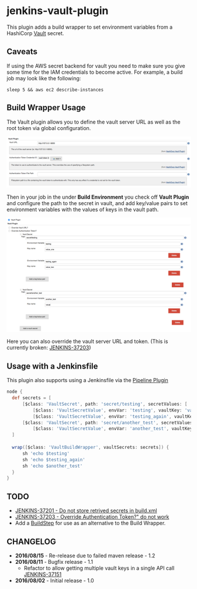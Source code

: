 # jenkins-vault-plugin

This plugin adds a build wrapper to set environment variables from a HashiCorp [Vault](https://www.vaultproject.io/) secret.

## Caveats

If using the AWS secret backend for vault you need to make sure you give some time for the IAM credentials to become active. For example, a build job may look like the following:

```
sleep 5 && aws ec2 describe-instances
```

## Build Wrapper Usage

The Vault plugin allows you to define the vault server URL as well as the root token via global configuration.

![Global Configuration][global_configuration]

Then in your job in the under **Build Environment** you check off **Vault Plugin** and configure the path to the secret in vault, and add key/value pairs to set environment variables with the values of keys in the vault path.

![Job Configuration][job_configuration]

Here you can also override the vault server URL and token. (This is currently broken: [JENKINS-37203](https://issues.jenkins-ci.org/browse/JENKINS-37203))

## Usage with a Jenkinsfile

This plugin also supports using a Jenkinsfile via the [Pipeline Plugin](https://wiki.jenkins-ci.org/display/JENKINS/Pipeline+Plugin)

```groovy
node {
  def secrets = [
      [$class: 'VaultSecret', path: 'secret/testing', secretValues: [
          [$class: 'VaultSecretValue', envVar: 'testing', vaultKey: 'value_one'],
          [$class: 'VaultSecretValue', envVar: 'testing_again', vaultKey: 'value_two']]],
      [$class: 'VaultSecret', path: 'secret/another_test', secretValues: [
          [$class: 'VaultSecretValue', envVar: 'another_test', vaultKey: 'value']]]
  ]

  wrap([$class: 'VaultBuildWrapper', vaultSecrets: secrets]) {
      sh 'echo $testing'
      sh 'echo $testing_again'
      sh 'echo $another_test'
  }
}
```

## TODO

* [JENKINS-37201 - Do not store retrived secrets in build.xml](https://issues.jenkins-ci.org/browse/JENKINS-37201)
* [JENKINS-37203 - Override Authentication Token?" do not work](https://issues.jenkins-ci.org/browse/JENKINS-37203)
* Add a [BuildStep](http://javadoc.jenkins-ci.org/hudson/tasks/BuildStep.html) for use as an alternative to the Build Wrapper.

## CHANGELOG

* **2016/08/15** - Re-release due to failed maven release - 1.2
* **2016/08/11** - Bugfix release - 1.1
  * Refactor to allow getting multiple vault keys in a single API call [JENKINS-37151](https://issues.jenkins-ci.org/browse/JENKINS-37151)
* **2016/08/02** - Initial release - 1.0

[global_configuration]: docs/images/global_configuration.png
[job_configuration]: docs/images/job_configuration.png
